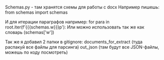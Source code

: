 Schemas.py - там хранятся схемы для работы с docx
Например пишешь:
from schemas import schemas

И для итерации параграфов например:
for para in root.iter(f'{{{schemas.w}}}p'):
Или можно использовать так же как словарь (schemas['w'])

Так же я добавил 2 папки в gitignore:
documents_for_extract (туда распакуй все файлы для парсинга)
out_json (там будут все JSON-файлы, можешь по коду посмотреть)

